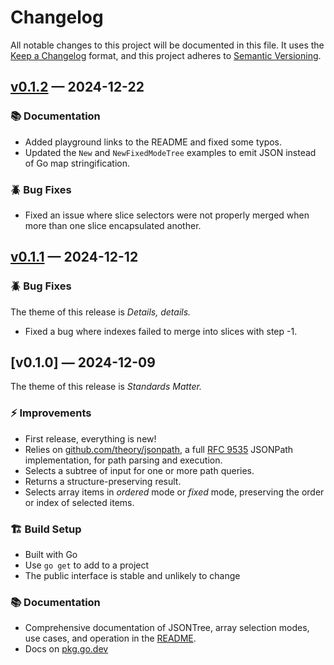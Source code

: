 # Changelog

All notable changes to this project will be documented in this file. It uses the
[Keep a Changelog] format, and this project adheres to [Semantic Versioning].

  [Keep a Changelog]: https://keepachangelog.com/en/1.1.0/
  [Semantic Versioning]: https://semver.org/spec/v2.0.0.html
    "Semantic Versioning 2.0.0"

## [v0.1.2] — 2024-12-22

### 📚 Documentation

*   Added playground links to the README and fixed some typos.
*   Updated the `New` and `NewFixedModeTree` examples to emit JSON instead of
    Go map stringification.

### 🪲 Bug Fixes

*   Fixed an issue where slice selectors were not properly merged when more
    than one slice encapsulated another.

  [v0.1.2]: https://github.com/theory/jsontree/compare/v0.1.1...v0.1.2

## [v0.1.1] — 2024-12-12

### 🪲 Bug Fixes

The theme of this release is *Details, details.*

*   Fixed a bug where indexes failed to merge into slices with step -1.

  [v0.1.1]: https://github.com/theory/jsontree/compare/v0.1.0...v0.1.1

## [v0.1.0] — 2024-12-09

The theme of this release is *Standards Matter.*

### ⚡ Improvements

*   First release, everything is new!
*   Relies on [github.com/theory/jsonpath], a full [RFC 9535] JSONPath
    implementation, for path parsing and execution.
*   Selects a subtree of input for one or more path queries.
*   Returns a structure-preserving result.
*   Selects array items in *ordered* mode or *fixed* mode, preserving the
    order or index of selected items.

### 🏗️ Build Setup

*   Built with Go
*   Use `go get` to add to a project
*   The public interface is stable and unlikely to change

### 📚 Documentation

*   Comprehensive documentation of JSONTree, array selection modes, use cases,
    and operation in the [README].
*   Docs on [pkg.go.dev]

  [github.com/theory/jsonpath]: https://pkg.go.dev/github.com/theory/jsonpath
  [RFC 9535]: https://www.rfc-editor.org/rfc/rfc9535.html
    "RFC 9535 JSONPath: Query Expressions for JSON"
  [pkg.go.dev]: https://pkg.go.dev/github.com/theory/jsontree
  [README]: https://github.com/theory/jsontree/blob/v0.1.0/README.md
